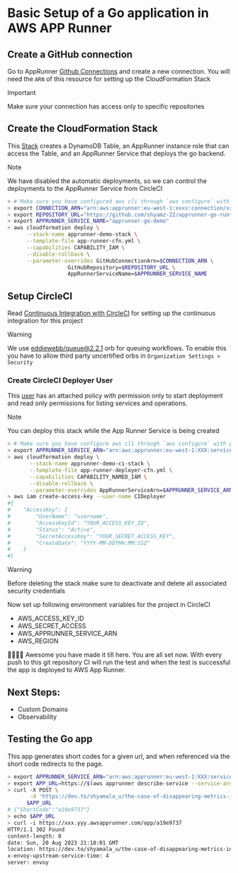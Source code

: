 # Basic Setup of a Go application in AWS APP Runner

## Create a GitHub connection

Go to AppRunner [Github Connections] and create a new connection. You will need the `ARN` of this resource for setting up
the CloudFormation Stack

> [!IMPORTANT]  
> Make sure your connection has access only to specific repositories

## Create the CloudFormation Stack

This [Stack](app-runner-cfn.yml) creates a DynamoDB Table, an AppRunner instance role that can access the Table, and an AppRunner Service
that deploys the go backend. 

> [!NOTE]  
> We have disabled the automatic deployments, so we can control the deployments to the AppRunner Service from CircleCI

```bash
> # Make sure you have configured aws cli through `aws configure` with proper credentials
> export CONNECTION_ARN="arn:aws:apprunner:eu-west-1:xxxx:connection/xxx/xxx" # <- Copy this from connection created above
> export REPOSITORY_URL="https://github.com/shyamz-22/apprunner-go-runtime-app"
> export APPRUNNER_SERVICE_NAME="apprunner-go-demo"
> aws cloudformation deploy \
      --stack-name apprunner-demo-stack \
      --template-file app-runner-cfn.yml \
      --capabilities CAPABILITY_IAM \
      --disable-rollback \
      --parameter-overrides GitHubConnectionArn=$CONNECTION_ARN \
                   GitHubRepository=$REPOSITORY_URL \
                   AppRunnerServiceName=$APPRUNNER_SERVICE_NAME
```

## Setup CircleCI

Read [Continuous Integration with CircleCI] for setting up the continuous integration for this project

> [!Warning]
> We use [eddiewebb/queue@2.2.1] orb for queuing workflows.
> To enable this you have to allow third party uncertified orbs in `Organization Settings > Security`

### Create CircleCI Deployer User
This [user](app-runner-deployer-cfn.yml) has an attached policy with permission only to start deployment and read only permissions for listing services and operations.

> [!NOTE]
> You can deploy this stack while the App Runner Service is being created

```bash
> # Make sure you have configure aws cli through `aws configure` with proper credentials
> export APPRUNNER_SERVICE_ARN="arn:aws:apprunner:eu-west-1:XXX:service/xxx/xxx" # <- Copy this from service created above
> aws cloudformation deploy \
       --stack-name apprunner-demo-ci-stack \
       --template-file app-runner-deployer-cfn.yml \
       --capabilities CAPABILITY_NAMED_IAM \
       --disable-rollback \
       --parameter-overrides AppRunnerServiceArn=$APPRUNNER_SERVICE_ARN
> aws iam create-access-key --user-name CIDeployer
#{
#    "AccessKey": {
#        "UserName": "username",
#        "AccessKeyId": "YOUR_ACCESS_KEY_ID",
#        "Status": "Active",
#        "SecretAccessKey": "YOUR_SECRET_ACCESS_KEY",
#        "CreateDate": "YYYY-MM-DDTHH:MM:SSZ"
#    }
#}
```
> [!WARNING]  
> Before deleting the stack make sure to deactivate and delete all associated security credentials

Now set up following environment variables for the project in CircleCI

- AWS_ACCESS_KEY_ID
- AWS_SECRET_ACCESS
- AWS_APPRUNNER_SERVICE_ARN
- AWS_REGION

🥳💃💃🥳 Awesome you have made it till here. You are all set now. With every push to this git repository
CI will run the test and when the test is successful the app is deployed to AWS App Runner.


## Next Steps:
- Custom Domains
- Observability


## Testing the Go app

This app generates short codes for a given url, and when referenced via the short code redirects to the page.

```bash
> export APPRUNNER_SERVICE_ARN="arn:aws:apprunner:eu-west-1:XXX:service/xxx/xxx" # <- Copy this from service created above
> export APP_URL=https://$(aws apprunner describe-service --service-arn $APPRUNNER_SERVICE_ARN --output text --query Service.ServiceUrl)/app/
> curl -X POST \
       -d 'https://dev.to/shyamala_u/the-case-of-disappearing-metrics-in-kubernetes-1kdh' \
      $APP_URL
# {"ShortCode":"a19e9737"}
> echo $APP_URL
> curl -i https://xxx.yyy.awsapprunner.com/app/a19e9737
HTTP/1.1 302 Found
content-length: 0
date: Sun, 20 Aug 2023 21:18:01 GMT
location: https://dev.to/shyamala_u/the-case-of-disappearing-metrics-in-kubernetes-1kdh # <- Redirected to the page
x-envoy-upstream-service-time: 4
server: envoy
```

[Github Connections]: https://eu-west-1.console.aws.amazon.com/apprunner/home?region=eu-west-1#/connections
[Continuous Integration with CircleCI]: https://circleci.com/blog/setting-up-continuous-integration-with-github/
[eddiewebb/queue@2.2.1]:https://circleci.com/developer/orbs/orb/eddiewebb/queue?version=2.2.1#usage-queue_workflow
